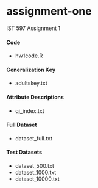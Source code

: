 # assignment-one
IST 597 Assignment 1


#### Code
- hw1code.R


#### Generalization Key
- adultskey.txt


#### Attribute Descriptions
- qi_index.txt


#### Full Dataset
- dataset_full.txt


#### Test Datasets
- dataset_500.txt
- dataset_1000.txt
- dataset_10000.txt
